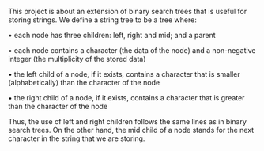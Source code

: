 This project is about an extension of binary search trees that is useful for storing strings. We define a string tree to be a tree where:


• each node has three children: left, right and mid; and a parent

• each node contains a character (the data of the node) and a non-negative integer
(the multiplicity of the stored data)

• the left child of a node, if it exists, contains a character that is smaller (alphabetically) than the character of the node

• the right child of a node, if it exists, contains a character that is greater than the character of the node

Thus, the use of left and right children follows the same lines as in binary search trees. On the other hand, the mid child of a node stands for the next character in the string that we are storing.
